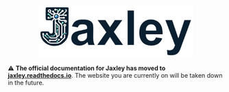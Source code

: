 <p align="center">
  <img src="logo.png?raw=true" width="360">
</p>

:warning: **The official documentation for Jaxley has moved to [jaxley.readthedocs.io](https://jaxley.readthedocs.io/en/latest/)**. 
The website you are currently on will be taken down in the future.
